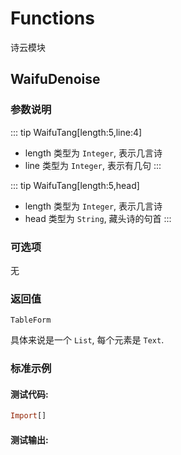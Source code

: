 # Functions

诗云模块


## WaifuDenoise
### 参数说明

::: tip WaifuTang[length:5,line:4]
- length 类型为 `Integer`, 表示几言诗
- line 类型为 `Integer`, 表示有几句
:::

::: tip WaifuTang[length:5,head]
- length 类型为 `Integer`, 表示几言诗
- head 类型为 `String`, 藏头诗的句首
:::

### 可选项

无

### 返回值

`TableForm`

具体来说是一个 `List`, 每个元素是 `Text`.

### 标准示例

#### 测试代码:
```haskell
Import[]
```

#### 测试输出:
